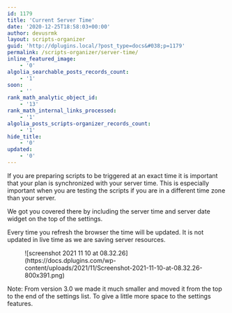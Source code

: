 ```yaml
---
id: 1179
title: 'Current Server Time'
date: '2020-12-25T18:58:03+00:00'
author: devusrmk
layout: scripts-organizer
guid: 'http://dplugins.local/?post_type=docs&#038;p=1179'
permalink: /scripts-organizer/server-time/
inline_featured_image:
    - '0'
algolia_searchable_posts_records_count:
    - '1'
soon:
    - ''
rank_math_analytic_object_id:
    - '13'
rank_math_internal_links_processed:
    - '1'
algolia_posts_scripts-organizer_records_count:
    - '1'
hide_title:
    - '0'
updated:
    - '0'
---
```


If you are preparing scripts to be triggered at an exact time it is important that your plan is synchronized with your server time. This is especially important when you are testing the scripts if you are in a different time zone than your server.

We got you covered there by including the server time and server date widget on the top of the settings.

Every time you refresh the browser the time will be updated. It is not updated in live time as we are saving server resources.

<figure class="wp-block-image size-large">![screenshot 2021 11 10 at 08.32.26](https://docs.dplugins.com/wp-content/uploads/2021/11/Screenshot-2021-11-10-at-08.32.26-800x391.png)</figure>Note: From version 3.0 we made it much smaller and moved it from the top to the end of the settings list. To give a little more space to the settings features.